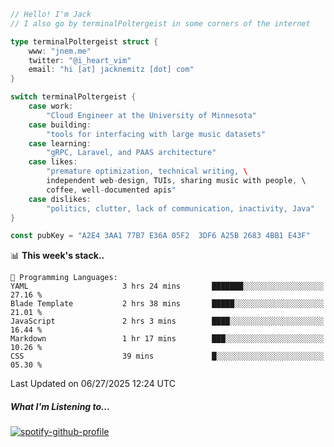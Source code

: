 ```go
// Hello! I'm Jack
// I also go by terminalPoltergeist in some corners of the internet

type terminalPoltergeist struct {
    www: "jnem.me"
    twitter: "@i_heart_vim"
    email: "hi [at] jacknemitz [dot] com"
}

switch terminalPoltergeist {
    case work:
        "Cloud Engineer at the University of Minnesota"
    case building:
        "tools for interfacing with large music datasets"
    case learning:
        "gRPC, Laravel, and PAAS architecture"
    case likes:
        "premature optimization, technical writing, \
        independent web-design, TUIs, sharing music with people, \
        coffee, well-documented apis"
    case dislikes:
        "politics, clutter, lack of communication, inactivity, Java"
}

const pubKey = "A2E4 3AA1 77B7 E36A 05F2  3DF6 A25B 2683 4BB1 E43F"
```

<!--START_SECTION:waka-->
📊 **This week's stack..** 

```text
💬 Programming Languages: 
YAML                     3 hrs 24 mins       ███████░░░░░░░░░░░░░░░░░░   27.16 % 
Blade Template           2 hrs 38 mins       █████░░░░░░░░░░░░░░░░░░░░   21.01 % 
JavaScript               2 hrs 3 mins        ████░░░░░░░░░░░░░░░░░░░░░   16.44 % 
Markdown                 1 hr 17 mins        ███░░░░░░░░░░░░░░░░░░░░░░   10.26 % 
CSS                      39 mins             █░░░░░░░░░░░░░░░░░░░░░░░░   05.30 % 
```


 Last Updated on 06/27/2025 12:24 UTC
<!--END_SECTION:waka-->

##### What I'm Listening to...

[![spotify-github-profile](https://jnem.me/listening-item?maxAge=2592000)](https://jnem.me/listening)
